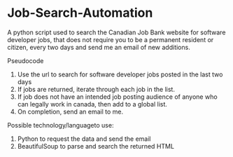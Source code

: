 # Job-Search-Automation
A python script used to search the Canadian Job Bank website for software developer jobs, that does not require you to be a permanent resident or citizen, every two days and send me an email of new additions. 


Pseudocode
1. Use the url to search for software developer jobs posted in the last two days
2. If jobs are returned, iterate through each job in the list. 
3. If job does not have an intended job posting audience of anyone who can legally work in canada, then add to a global list.
4. On completion, send an email to me.


Possible technology/languageto use:
1. Python to request the data and send the email
2. BeautifulSoup to parse and search the returned HTML
